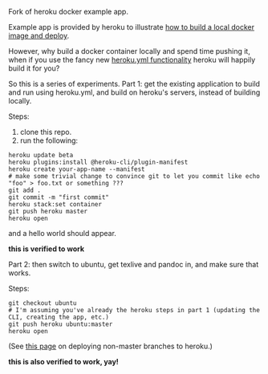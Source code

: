 Fork of heroku docker example app.

Example app is provided by heroku to illustrate [how to build a local docker image and deploy](https://devcenter.heroku.com/articles/container-registry-and-runtime).

However, why build a docker container locally and spend time pushing it, when if you use the fancy new [heroku.yml functionality](https://devcenter.heroku.com/articles/docker-builds-heroku-yml) heroku will happily build it for you?  

So this is a series of experiments.  Part 1: get the existing application to build and run using heroku.yml, and build on heroku's servers, instead of building locally. 

Steps: 

1.  clone this repo.
2.  run the following: 

```
heroku update beta
heroku plugins:install @heroku-cli/plugin-manifest
heroku create your-app-name --manifest
# make some trivial change to convince git to let you commit like echo "foo" > foo.txt or something ???
git add .
git commit -m "first commit"
heroku stack:set container
git push heroku master
heroku open
```

and a hello world should appear.

**this is verified to work**

Part 2: then switch to ubuntu, get texlive and pandoc in, and make sure that works.

Steps: 
```
git checkout ubuntu
# I'm assuming you've already the heroku steps in part 1 (updating the CLI, creating the app, etc.)
git push heroku ubuntu:master
heroku open
```

(See [this page](https://devcenter.heroku.com/articles/git#deploying-code) on deploying non-master branches to heroku.)

**this is also verified to work, yay!**
